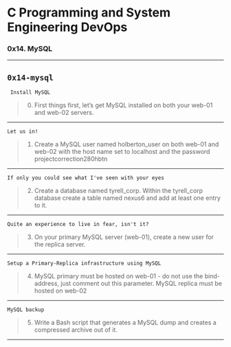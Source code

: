 # C Programming and System Engineering DevOps
### 0x14. MySQL
---
`0x14-mysql`
---
` Install MySQL`
> 0. First things first, let’s get MySQL installed on both your web-01 and web-02 servers.
---
`Let us in!`
> 1. Create a MySQL user named holberton_user on both web-01 and web-02 with the host name set to localhost and the password projectcorrection280hbtn
---
`If only you could see what I've seen with your eyes`
> 2. Create a database named tyrell_corp. Within the tyrell_corp database create a table named nexus6 and add at least one entry to it.
---
`Quite an experience to live in fear, isn't it?`
> 3. On your primary MySQL server (web-01), create a new user for the replica server.
---
`Setup a Primary-Replica infrastructure using MySQL`
> 4. MySQL primary must be hosted on web-01 - do not use the bind-address, just comment out this parameter. MySQL replica must be hosted on web-02
---
`MySQL backup`
> 5. Write a Bash script that generates a MySQL dump and creates a compressed archive out of it.
---
